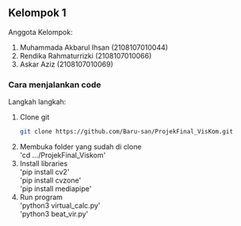 ## Kelompok 1

Anggota Kelompok:
1. Muhammada Akbarul Ihsan (2108107010044)
2. Rendika Rahmaturrizki (2108107010066)
3. Askar Aziz (2108107010069) 

### Cara menjalankan code
Langkah langkah:
1. Clone git<br/>
   ```sh
   git clone https://github.com/Baru-san/ProjekFinal_VisKom.git
   ```
3. Membuka folder yang sudah di clone<br/>
   'cd .../ProjekFinal_Viskom'<br/>
4. Install libraries<br/>
   'pip install cv2'<br/>
   'pip install cvzone'<br/>
   'pip install mediapipe'<br/>
5. Run program<br/>
   'python3 virtual_calc.py'<br/>
   'python3 beat_vir.py'<br/>

